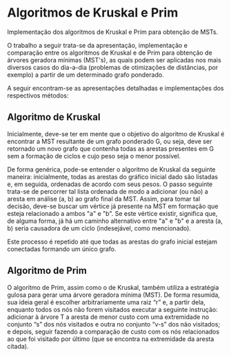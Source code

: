 # Algoritmos de Kruskal e Prim
Implementação dos algoritmos de Kruskal e Prim para obtenção de MSTs.

O trabalho a seguir trata-se da apresentação, implementação e comparação entre os algoritmos de Kruskal e de Prim para obtenção de árvores geradora mínimas (MST's), as quais podem ser aplicadas nos mais diversos casos do dia-a-dia (problemas de otimizações de distâncias, por exemplo) a partir de um determinado grafo ponderado.

A seguir encontram-se as apresentações detalhadas e implementações dos respectivos métodos:

## Algoritmo de Kruskal
Inicialmente, deve-se ter em mente que o objetivo do algoritmo de Kruskal é encontrar a MST resultante de um grafo ponderado G, ou seja, deve ser retornado um novo grafo que contenha todas as arestas presentes em G sem a formação de ciclos e cujo peso seja o menor possível.

De forma genérica, pode-se entender o algoritmo de Kruskal da seguinte maneira: inicialmente, todas as arestas do gráfico inicial dado são listadas e, em seguida, ordenadas de acordo com seus pesos. O passo seguinte trata-se de percorrer tal lista ordenada de modo a adicionar (ou não) a aresta em análise (a, b) ao grafo final da MST. Assim, para tomar tal decisão, deve-se buscar um vértice já presente na MST em formação que esteja relacionado a ambos "a" e "b". Se este vértice existir, significa que, de alguma forma, já há um caminho alternativo entre "a" e "b" e a aresta (a, b) seria causadora de um ciclo (indesejável, como mencionado).

Este processo é repetido até que todas as arestas do grafo inicial estejam conectadas formando um único grafo.

## Algoritmo de Prim
O algoritmo de Prim, assim como o de Kruskal, também utiliza a estratégia gulosa para gerar uma árvore geradora mínima (MST). De forma resumida, sua ideia geral é escolher arbitrariamente uma raiz “r” e, a partir dela, enquanto todos os nós não forem visitados executar a seguinte instrução: adicionar à árvore T a aresta de menor custo com uma extremidade no conjunto “s” dos nós visitados e outra no conjunto “v-s” dos não visitados; e depois, seguir fazendo a comparação de custo com os nós relacionados ao que foi visitado por último (que se encontra na extremidade da aresta citada).
